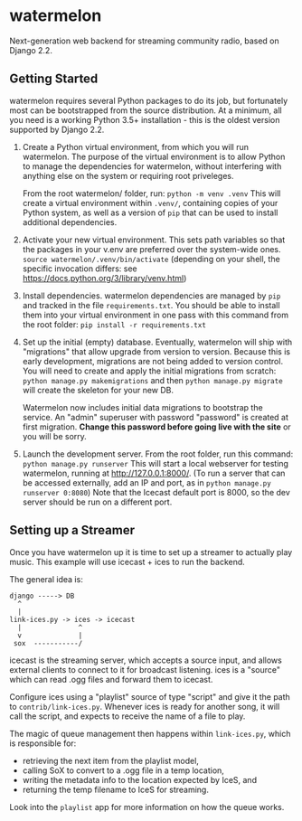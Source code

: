 # watermelon
Next-generation web backend for streaming community radio, based on Django 2.2.

## Getting Started
watermelon requires several Python packages to do its job, but fortunately most
can be bootstrapped from the source distribution.  At a minimum, all you need
is a working Python 3.5+ installation - this is the oldest version supported by
Django 2.2.

1. Create a Python virtual environment, from which you will run watermelon.
    The purpose of the virtual environment is to allow Python to manage the
    dependencies for watermelon, without interfering with anything else on the
    system or requiring root priveleges.

    From the root watermelon/ folder, run:
    `python -m venv .venv`
    This will create a virtual environment within `.venv/`, containing copies of
    your Python system, as well as a version of `pip` that can be used to install
    additional dependencies.

2. Activate your new virtual environment.  This sets path variables so that the
    packages in your v.env are preferred over the system-wide ones.
    `source watermelon/.venv/bin/activate`
    (depending on your shell, the specific invocation differs: see
      https://docs.python.org/3/library/venv.html)

3. Install dependencies.  watermelon dependencies are managed by `pip` and
    tracked in the file `requirements.txt`.  You should be able to install them
    into your virtual environment in one pass with this command from the root
    folder:
    `pip install -r requirements.txt`

4. Set up the initial (empty) database.  Eventually, watermelon will ship with
    "migrations" that allow upgrade from version to version.  Because this is
    early development, migrations are not being added to version control.  You
    will need to create and apply the initial migrations from scratch:
    `python manage.py makemigrations` and then `python manage.py migrate` will
    create the skeleton for your new DB.

    Watermelon now includes initial data migrations to bootstrap the service.
    An "admin" superuser with password "password" is created at first migration.
    **Change this password before going live with the site** or you will be
    sorry.

5. Launch the development server.  From the root folder, run this command:
    `python manage.py runserver`
    This will start a local webserver for testing watermelon, running at
    http://127.0.0.1:8000/.  (To run a server that can be accessed externally,
    add an IP and port, as in `python manage.py runserver 0:8080`)
    Note that the Icecast default port is 8000, so the dev server should be run
    on a different port.

## Setting up a Streamer
Once you have watermelon up it is time to set up a streamer to actually play music.
This example will use icecast + ices to run the backend.

The general idea is:

    django -----> DB
      ^
      |
    link-ices.py -> ices -> icecast
      |              ^
      v              |
     sox  -----------/

icecast is the streaming server, which accepts a source input, and allows
external clients to connect to it for broadcast listening.  ices is a "source"
which can read .ogg files and forward them to icecast.

Configure ices using a "playlist" source of type "script" and give it the path
to `contrib/link-ices.py`.  Whenever ices is ready for another song, it will
call the script, and expects to receive the name of a file to play.

The magic of queue management then happens within `link-ices.py`, which is
responsible for:
* retrieving the next item from the playlist model,
* calling SoX to convert to a .ogg file in a temp location,
* writing the metadata info to the location expected by IceS, and
* returning the temp filename to IceS for streaming.

Look into the `playlist` app for more information on how the queue works.
